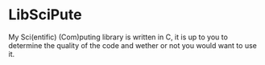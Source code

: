 # LibSciPute

My Sci(entific) (Com)puting library is written in C,
it is up to you to determine the quality of the code and wether or
not you would want to use it.
